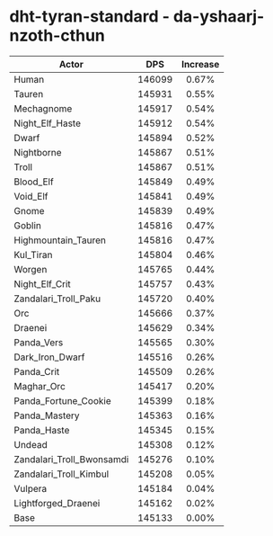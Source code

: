 # dht-tyran-standard - da-yshaarj-nzoth-cthun
| Actor | DPS | Increase |
|---|:---:|:---:|
|Human|146099|0.67%|
|Tauren|145931|0.55%|
|Mechagnome|145917|0.54%|
|Night_Elf_Haste|145912|0.54%|
|Dwarf|145894|0.52%|
|Nightborne|145867|0.51%|
|Troll|145867|0.51%|
|Blood_Elf|145849|0.49%|
|Void_Elf|145841|0.49%|
|Gnome|145839|0.49%|
|Goblin|145816|0.47%|
|Highmountain_Tauren|145816|0.47%|
|Kul_Tiran|145804|0.46%|
|Worgen|145765|0.44%|
|Night_Elf_Crit|145757|0.43%|
|Zandalari_Troll_Paku|145720|0.40%|
|Orc|145666|0.37%|
|Draenei|145629|0.34%|
|Panda_Vers|145565|0.30%|
|Dark_Iron_Dwarf|145516|0.26%|
|Panda_Crit|145509|0.26%|
|Maghar_Orc|145417|0.20%|
|Panda_Fortune_Cookie|145399|0.18%|
|Panda_Mastery|145363|0.16%|
|Panda_Haste|145345|0.15%|
|Undead|145308|0.12%|
|Zandalari_Troll_Bwonsamdi|145276|0.10%|
|Zandalari_Troll_Kimbul|145208|0.05%|
|Vulpera|145184|0.04%|
|Lightforged_Draenei|145162|0.02%|
|Base|145133|0.00%|
